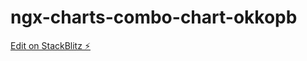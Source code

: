 # ngx-charts-combo-chart-okkopb

[Edit on StackBlitz ⚡️](https://stackblitz.com/edit/ngx-charts-combo-chart-okkopb)